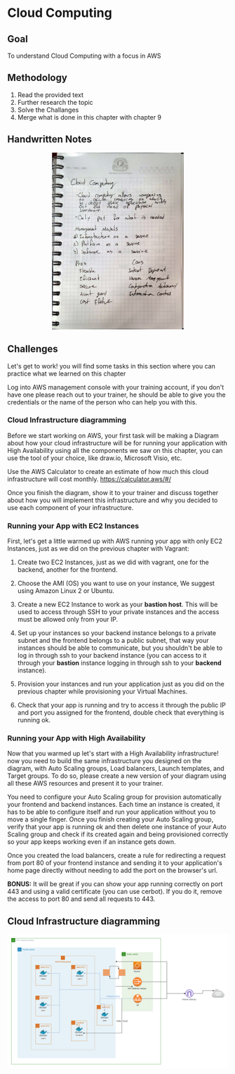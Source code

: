 # Cloud Computing 

##  Goal 
To understand Cloud Computing with a focus in AWS
## Methodology 
1)  Read the provided text
2)  Further research the topic
3)  Solve the Challanges 
4)  Merge what is done in this chapter with chapter 9
   
## Handwritten Notes 
<p align="center">
    <img style = "width:300px" src="imgs/hw_notes/hw_notes_1.jpg">
</p>

## Challenges 

Let's get to work! you will find some tasks in this section where you can practice what we learned on this chapter

Log into AWS management console with your training account, if you don't have one please reach out to your trainer, 
he should be able to give you the credentials or the name of the person who can help you with this.

### Cloud Infrastructure diagramming

Before we start working on AWS, your first task will be making a Diagram about how your cloud infrastructure will be for
running your application with High Availability using all the components we saw on this chapter, you can use the tool of
your choice, like draw.io, Microsoft Visio, etc. 

Use the AWS Calculator to create an estimate of how much this cloud infrastructure will cost monthly.
https://calculator.aws/#/

Once you finish the diagram, show it to your trainer and discuss together about how you will implement this infrastructure and why you decided to use each component of your infrastructure.

### Running your App with EC2 Instances

First, let's get a little warmed up with AWS running your app with only EC2 Instances, just as we did on the previous chapter
with Vagrant:

1) Create two EC2 Instances, just as we did with vagrant, one for the backend, another for the frontend.

2) Choose the AMI (OS) you want to use on your instance, We suggest using Amazon Linux 2 or Ubuntu.

3) Create a new EC2 Instance to work as your **bastion host**. This will be used to access through SSH to your private instances and the access must be allowed only from your IP.

4) Set up your instances so your backend instance belongs to a private subnet and the frontend belongs to a public
subnet, that way your instances should be able to communicate, but you shouldn't be able to log in through ssh to your
backend instance (you can access to it through your **bastion** instance logging in through ssh to your **backend** instance).

5) Provision your instances and run your application just as you did on the previous chapter while provisioning your Virtual Machines.

6)  Check that your app is running and try to access it through the public IP and port you assigned for the frontend, double check that
everything is running ok.

### Running your App with High Availability

Now that you warmed up let's start with a High Availability infrastructure! now you need to build the same infrastructure you designed on
the diagram, with Auto Scaling groups, Load balancers, Launch templates, and Target groups. To do so, please create a new version of your diagram using all these AWS resources and present it to your trainer.

You need to configure your Auto Scaling group for provision automatically your frontend and backend instances. Each time an instance is
created, it has to be able to configure itself and run your application without you to move a single finger. Once you finish creating
your Auto Scaling group, verify that your app is running ok and then delete one instance of your Auto Scaling group and check if its
created again and being provisioned correctly so your app keeps working even if an instance gets down.

Once you created the load balancers, create a rule for redirecting a request from port 80 of your frontend instance and sending it
to your application's home page directly without needing to add the port on the browser's url.

**BONUS:** It will be great if you can show your app running correctly on port 443 and using a valid certificate (you can use cerbot). If you do it, remove the access to port 80 and send all requests to 443.

## Cloud Infrastructure diagramming

<p align="center">
    <img style = "width:750px" src="imgs/diagrams/aws_structure final.png">
</p>



